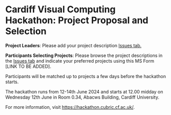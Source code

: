 # Cardiff Visual Computing Hackathon: Project Proposal and Selection

**Project Leaders**: Please add your project description [Issues tab.](https://github.com/Lewis-Kitchingman/VIC-HACK-2024/issues)

**Participants Selecting Projects**: Please browse the project descriptions in the [Issues tab](https://github.com/Lewis-Kitchingman/VIC-HACK-2024/issues) and indicate your preferred projects using this MS Form [LINK TO BE ADDED].

Participants will be matched up to projects a few days before the hackathon starts. 

The hackathon runs from 12-14th June 2024 and starts at 12.00 midday on Wednesday 12th June in Room 0.34, Abacws Building, Cardiff University. 

For more information, visit https://hackathon.cubric.cf.ac.uk/.
